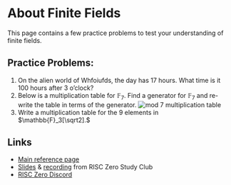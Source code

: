 # About Finite Fields

This page contains a few practice problems to test your understanding of finite fields.

## Practice Problems:

1. On the alien world of Whfoiufds, the day has 17 hours. What time is it 100 hours after 3 o’clock?
2. Below is a multiplication table for $\mathbb{F}_7$. Find a generator for $\mathbb{F}_7$ and re-write the table in terms of the generator. ![mod 7 multiplication table](assets/mod-7-multiplication.png)
3. Write a multiplication table for the 9 elements in $\mathbb{F}_3[\sqrt2].$

## Links

- [Main reference page](../reference-docs/about-finite-fields.md)
- [Slides](https://drive.google.com/file/d/146BOC_hHH0703OcKT-LwjIb3S0NYkGh0/view) & [recording](https://www.youtube.com/watch?v=BKViygqOW3I\&list=PLcPzhUaCxlCjdhONxEYZ1dgKjZh3ZvPtl\&index=3) from RISC Zero Study Club
- [RISC Zero Discord](https://discord.gg/risczero)
